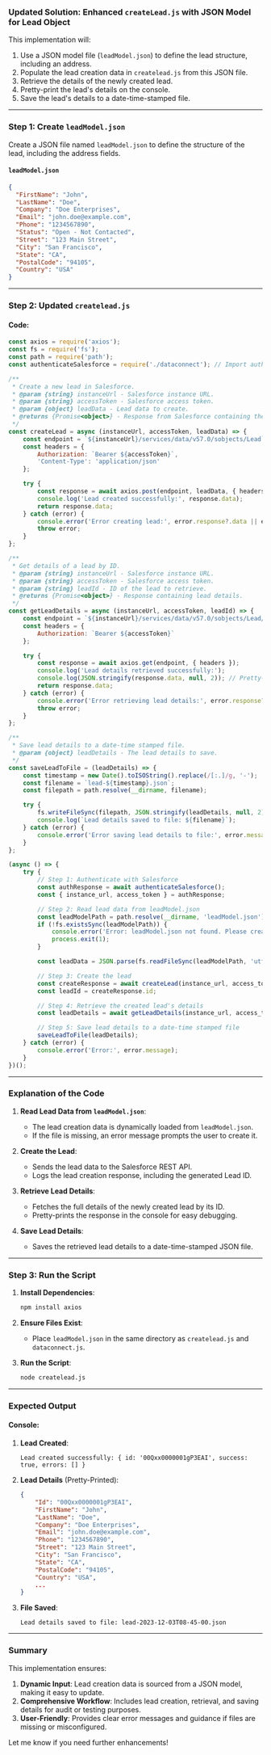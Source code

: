 ### **Updated Solution: Enhanced `createLead.js` with JSON Model for Lead Object**

This implementation will:
1. Use a JSON model file (`leadModel.json`) to define the lead structure, including an address.
2. Populate the lead creation data in `createlead.js` from this JSON file.
3. Retrieve the details of the newly created lead.
4. Pretty-print the lead's details on the console.
5. Save the lead's details to a date-time-stamped file.

---

### **Step 1: Create `leadModel.json`**
Create a JSON file named `leadModel.json` to define the structure of the lead, including the address fields.

#### **`leadModel.json`**
```json
{
  "FirstName": "John",
  "LastName": "Doe",
  "Company": "Doe Enterprises",
  "Email": "john.doe@example.com",
  "Phone": "1234567890",
  "Status": "Open - Not Contacted",
  "Street": "123 Main Street",
  "City": "San Francisco",
  "State": "CA",
  "PostalCode": "94105",
  "Country": "USA"
}
```

---

### **Step 2: Updated `createlead.js`**

#### **Code:**
```javascript
const axios = require('axios');
const fs = require('fs');
const path = require('path');
const authenticateSalesforce = require('./dataconnect'); // Import authentication

/**
 * Create a new lead in Salesforce.
 * @param {string} instanceUrl - Salesforce instance URL.
 * @param {string} accessToken - Salesforce access token.
 * @param {object} leadData - Lead data to create.
 * @returns {Promise<object>} - Response from Salesforce containing the lead ID.
 */
const createLead = async (instanceUrl, accessToken, leadData) => {
    const endpoint = `${instanceUrl}/services/data/v57.0/sobjects/Lead`;
    const headers = {
        Authorization: `Bearer ${accessToken}`,
        'Content-Type': 'application/json'
    };

    try {
        const response = await axios.post(endpoint, leadData, { headers });
        console.log('Lead created successfully:', response.data);
        return response.data;
    } catch (error) {
        console.error('Error creating lead:', error.response?.data || error.message);
        throw error;
    }
};

/**
 * Get details of a lead by ID.
 * @param {string} instanceUrl - Salesforce instance URL.
 * @param {string} accessToken - Salesforce access token.
 * @param {string} leadId - ID of the lead to retrieve.
 * @returns {Promise<object>} - Response containing lead details.
 */
const getLeadDetails = async (instanceUrl, accessToken, leadId) => {
    const endpoint = `${instanceUrl}/services/data/v57.0/sobjects/Lead/${leadId}`;
    const headers = {
        Authorization: `Bearer ${accessToken}`
    };

    try {
        const response = await axios.get(endpoint, { headers });
        console.log('Lead details retrieved successfully:');
        console.log(JSON.stringify(response.data, null, 2)); // Pretty-print the response
        return response.data;
    } catch (error) {
        console.error('Error retrieving lead details:', error.response?.data || error.message);
        throw error;
    }
};

/**
 * Save lead details to a date-time stamped file.
 * @param {object} leadDetails - The lead details to save.
 */
const saveLeadToFile = (leadDetails) => {
    const timestamp = new Date().toISOString().replace(/[:.]/g, '-');
    const filename = `lead-${timestamp}.json`;
    const filepath = path.resolve(__dirname, filename);

    try {
        fs.writeFileSync(filepath, JSON.stringify(leadDetails, null, 2), 'utf8');
        console.log(`Lead details saved to file: ${filename}`);
    } catch (error) {
        console.error('Error saving lead details to file:', error.message);
    }
};

(async () => {
    try {
        // Step 1: Authenticate with Salesforce
        const authResponse = await authenticateSalesforce();
        const { instance_url, access_token } = authResponse;

        // Step 2: Read lead data from leadModel.json
        const leadModelPath = path.resolve(__dirname, 'leadModel.json');
        if (!fs.existsSync(leadModelPath)) {
            console.error('Error: leadModel.json not found. Please create the file with lead data.');
            process.exit(1);
        }

        const leadData = JSON.parse(fs.readFileSync(leadModelPath, 'utf8'));

        // Step 3: Create the lead
        const createResponse = await createLead(instance_url, access_token, leadData);
        const leadId = createResponse.id;

        // Step 4: Retrieve the created lead's details
        const leadDetails = await getLeadDetails(instance_url, access_token, leadId);

        // Step 5: Save lead details to a date-time stamped file
        saveLeadToFile(leadDetails);
    } catch (error) {
        console.error('Error:', error.message);
    }
})();
```

---

### **Explanation of the Code**

1. **Read Lead Data from `leadModel.json`**:
   - The lead creation data is dynamically loaded from `leadModel.json`.
   - If the file is missing, an error message prompts the user to create it.

2. **Create the Lead**:
   - Sends the lead data to the Salesforce REST API.
   - Logs the lead creation response, including the generated Lead ID.

3. **Retrieve Lead Details**:
   - Fetches the full details of the newly created lead by its ID.
   - Pretty-prints the response in the console for easy debugging.

4. **Save Lead Details**:
   - Saves the retrieved lead details to a date-time-stamped JSON file.

---

### **Step 3: Run the Script**

1. **Install Dependencies**:
   ```bash
   npm install axios
   ```

2. **Ensure Files Exist**:
   - Place `leadModel.json` in the same directory as `createlead.js` and `dataconnect.js`.

3. **Run the Script**:
   ```bash
   node createlead.js
   ```

---

### **Expected Output**

#### Console:
1. **Lead Created**:
   ```plaintext
   Lead created successfully: { id: '00Qxx0000001gP3EAI', success: true, errors: [] }
   ```

2. **Lead Details** (Pretty-Printed):
   ```json
   {
       "Id": "00Qxx0000001gP3EAI",
       "FirstName": "John",
       "LastName": "Doe",
       "Company": "Doe Enterprises",
       "Email": "john.doe@example.com",
       "Phone": "1234567890",
       "Street": "123 Main Street",
       "City": "San Francisco",
       "State": "CA",
       "PostalCode": "94105",
       "Country": "USA",
       ...
   }
   ```

3. **File Saved**:
   ```plaintext
   Lead details saved to file: lead-2023-12-03T08-45-00.json
   ```

---

### **Summary**

This implementation ensures:
1. **Dynamic Input**: Lead creation data is sourced from a JSON model, making it easy to update.
2. **Comprehensive Workflow**: Includes lead creation, retrieval, and saving details for audit or testing purposes.
3. **User-Friendly**: Provides clear error messages and guidance if files are missing or misconfigured.

Let me know if you need further enhancements!
